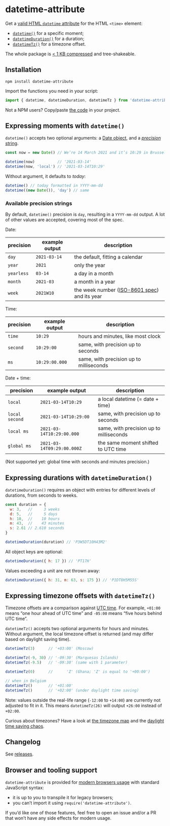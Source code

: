 # datetime-attribute

Get a [valid HTML `datetime` attribute](https://developer.mozilla.org/en-US/docs/Web/API/HTMLTimeElement/datetime) for the HTML `<time>` element:

- [`datetime()`](#expressing-moments-with-datetime) for a specific moment;
- [`datetimeDuration()`](#expressing-durations-with-datetimeduration) for a duration;
- [`datetimeTz()`](#expressing-timezone-offsets-with-datetimetz) for a timezone offset.

The whole package is [< 1 KB compressed](https://bundlephobia.com/result?p=datetime-attribute) and tree-shakeable.

## Installation

`npm install datetime-attribute`

Import the functions you need in your script:

```js
import { datetime, datetimeDuration, datetimeTz } from 'datetime-attribute'
```

Not a NPM users? Copy/paste [the code](https://raw.githubusercontent.com/meduzen/datetime-attribute/main/index.js) in your project.

## Expressing moments with `datetime()`

`datetime()` accepts two optional arguments: a [Date object](https://developer.mozilla.org/en-US/docs/Web/JavaScript/Reference/Global_Objects/Date/Date), and a [_precision_ string](#available-precision-strings).

```js
const now = new Date() // We’re 14 March 2021 and it’s 10:29 in Brussels.

datetime(now)          // '2021-03-14'
datetime(now, 'local') // '2021-03-14T10:29'
```

Without argument, it defaults to _today_:
```js
datetime() // today formatted in YYYY-mm-dd
datetime((new Date()), 'day') // same
```

### Available precision strings

By default, `datetime()` precision is `day`, resulting in a `YYYY-mm-dd`
output. A lot of other values are accepted, covering most of the spec.

Date:

|  precision | example output | description
|--|--|--|
| `day` | `2021-03-14` | the default, fitting a calendar |
| `year` | `2021` | only the year |
| `yearless` | `03-14` | a day in a month |
| `month` | `2021-03` | a month in a year |
| `week` | `2021W10` | the week number ([ISO-8601 spec](https://en.wikipedia.org/wiki/ISO_week_date)) and its year |

Time:

|  precision | example output | description
|--|--|--|
| `time` | `10:29` | hours and minutes, like most clock
| `second` | `10:29:00` | same, with precision up to seconds
| `ms` | `10:29:00.000` | same, with precision up to milliseconds

Date + time:

|  precision | example output | description
|--|--|--|
`local` | `2021-03-14T10:29` | a local datetime (= date + time)
`local second` | `2021-03-14T10:29:00` | same, with precision up to seconds
`local ms` | `2021-03-14T10:29:00.000` | same, with precision up to milliseconds
`global ms` | `2021-03-14T09:29:00.000Z` | the same moment shifted to UTC time

(Not supported yet: global time with seconds and minutes precision.)

## Expressing durations with `datetimeDuration()`

`datetimeDuration()` requires an object with entries for different levels of durations, from seconds to weeks.

```js
const duration = {
  w: 3,   //     3 weeks
  d: 5,   //     5 days
  h: 10,  //    10 hours
  m: 43,  //    43 minutes
  s: 2.61 // 2.610 seconds
}

datetimeDuration(duration) // 'P3W5DT10H43M2'
```

All object keys are optional:

```js
datetimeDuration({ h: 17 }) // 'PT17H'
```

Values exceeding a unit are not thrown away:

```js
datetimeDuration({ h: 31, m: 63, s: 175 }) // 'P1DT8H5M55S'
```

## Expressing timezone offsets with `datetimeTz()`

Timezone offsets are a comparison against [UTC time](https://en.wikipedia.org/wiki/Coordinated_Universal_Time). For example, `+01:00` means “one hour ahead of UTC time” and `-05:00` means “five hours behind UTC time”.

`datetimeTz()` accepts two optional arguments for hours and minutes. Without argument, the local timezone offset is returned (and may differ based on daylight saving time).

```js
datetimeTz(3)      // '+03:00' (Moscow)

datetimeTz(-9, 30) // '-09:30' (Marquesas Islands)
datetimeTz(-9.5)   // '-09:30' (same with 1 parameter)

datetimeTz(0)      //      'Z' (Ghana; 'Z' is equal to '+00:00')

// when in Belgium
datetimeTz()       // '+01:00'
datetimeTz()       // '+02:00' (under daylight time saving)
```

Note: values outside the real-life range (`-12:00` to `+14:00`) are currently not adjusted to fit in it. This means `datetimeTz(26)` will output `+26:00` instead of `+02:00`.

Curious about timezones? Have a look at [the timezone map](https://fr.m.wikipedia.org/wiki/Fichier:World_Time_Zones_Map.png) and the [daylight time saving chaos](https://en.wikipedia.org/wiki/Daylight_saving_time_by_country).

## Changelog

See [releases](https://github.com/meduzen/datetime-attribute/releases).

## Browser and tooling support

`datetime-attribute` is provided for [modern browsers usage](https://github.com/meduzen/datetime-attribute/blob/main/browserslist) with standard JavaScript syntax:
- it is up to you to transpile it for legacy browsers;
- you can’t import it using `require('datetime-attribute')`.

If you’d like one of those features, feel free to open an issue and/or a PR that won’t have any side effects for modern usage.
